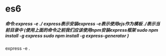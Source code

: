 # es6
##### 命令:express -e ./ express表示安装express -e表示使用ejs作为模板 ./表示当前目录中 (使用上面的命令之前我们应该使用npm安装express框架 sudo npm install -g express sudo npm install -g express-generator )

express -e .



